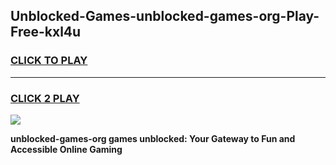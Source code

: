 
## Unblocked-Games-unblocked-games-org-Play-Free-kxl4u
<h3>
<a href="https://premium76.site?title=unblocked-games-org&ref=18A">CLICK TO PLAY</a></h3>
<hr>

<h3>
<a href="https://premium76.site?title=unblocked-games-org&ref=18A">CLICK 2 PLAY</a>
  
</h3>

<a href="https://premium76.site?title=unblocked-games-org&ref=18A"><img src="https://clearcache.store/games.png"></a>


**unblocked-games-org games unblocked: Your Gateway to Fun and Accessible Online Gaming**
